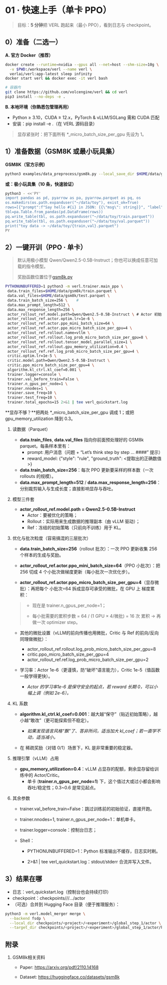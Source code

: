 # 01 · 快速上手（单卡 PPO）

> 目标：**5 分钟**把 VERL 跑起来（最小 PPO），看到日志与 checkpoint。
>

## 0）准备（二选一）

**A. 官方 Docker（推荐）**

```bash
docker create --runtime=nvidia --gpus all --net=host --shm-size=10g \
  -v $PWD:/workspace/verl --name verl \
  verlai/verl:app-latest sleep infinity
docker start verl && docker exec -it verl bash

# 容器内
git clone https://github.com/volcengine/verl && cd verl
pip3 install --no-deps -e .
```

**B. 本地环境（你熟悉包管理再用）**

- Python ≥ 3.10，CUDA ≥ 12.x，PyTorch & vLLM/SGLang 需和 CUDA 匹配
- 安装：pip install -e .（在 VERL 源码目录）

> 显存紧张时：把下面所有 *_micro_batch_size_per_gpu 先设为 1。

## 1）准备数据（GSM8K 或最小玩具集）

**GSM8K（官方示例）**

```bash
python3 examples/data_preprocess/gsm8k.py --local_save_dir $HOME/data/gsm8k
```

**或：极小玩具集（10 条，快速验证）**

```bash
python3 - <<'PY'
import pandas as pd, pyarrow as pa, pyarrow.parquet as pq, os
os.makedirs(os.path.expanduser("~/data/toy"), exist_ok=True)
rows=[{"prompt":f"Say hello #{i} in JSON: {{\"msg\": string}}", "label":"hello"} for i in range(10)]
tbl=pa.Table.from_pandas(pd.DataFrame(rows))
pq.write_table(tbl, os.path.expanduser("~/data/toy/train.parquet"))
pq.write_table(tbl, os.path.expanduser("~/data/toy/val.parquet"))
print("toy data -> ~/data/toy/{train,val}.parquet")
PY
```

## 2）一键开训（PPO · 单卡）

> 默认用极小模型 Qwen/Qwen2.5-0.5B-Instruct；你也可以换成任意可加载的指令模型。
>
> 奖励函数位置位于[gsm8k.py](..%2Fverl%2Futils%2Freward_score%2Fgsm8k.py)

```bash
PYTHONUNBUFFERED=1 python3 -m verl.trainer.main_ppo \
 data.train_files=$HOME/data/gsm8k/train.parquet \
 data.val_files=$HOME/data/gsm8k/test.parquet \
 data.train_batch_size=256 \	# 
 data.max_prompt_length=512 \
 data.max_response_length=256 \
 actor_rollout_ref.model.path=Qwen/Qwen2.5-0.5B-Instruct \ # Actor 初始等于 Qwen2.5-0.5B-Instruct
 actor_rollout_ref.actor.optim.lr=1e-6 \
 actor_rollout_ref.actor.ppo_mini_batch_size=64 \
 actor_rollout_ref.actor.ppo_micro_batch_size_per_gpu=4 \
 actor_rollout_ref.rollout.name=vllm \
 actor_rollout_ref.rollout.log_prob_micro_batch_size_per_gpu=8 \
 actor_rollout_ref.rollout.tensor_model_parallel_size=1 \
 actor_rollout_ref.rollout.gpu_memory_utilization=0.4 \
 actor_rollout_ref.ref.log_prob_micro_batch_size_per_gpu=4 \
 critic.optim.lr=1e-5 \
 critic.model.path=Qwen/Qwen2.5-0.5B-Instruct \
 critic.ppo_micro_batch_size_per_gpu=4 \
 algorithm.kl_ctrl.kl_coef=0.001 \
 trainer.logger=console \
 trainer.val_before_train=False \
 trainer.n_gpus_per_node=1 \
 trainer.nnodes=1 \
 trainer.save_freq=10 \
 trainer.test_freq=10 \
 trainer.total_epochs=15 2>&1 | tee verl_quickstart.log
```

**显存不够？**把两处 *_micro_batch_size_per_gpu 调成 1；或把 gpu_memory_utilization 降到 0.3。

1. 读数据（Parquet）
   - **data.train_files**, **data.val_files** 指向你前面预处理好的 GSM8k parquet。每条样本里有：
     - prompt: 用户消息（问题 + “Let’s think step by step … ####” 提示）
     - reward_model: {"style": "rule", "ground_truth": <提取出的正确数值>}
   - **data.train_batch_size=256**：每次 PPO 更新要采样的样本数（一次 rollouts 的规模）。
   - **data.max_prompt_length=512** / **data.max_response_length=256**：分别裁剪输入与生成长度；直接影响显存与吞吐。

2. 模型三件套

   - **actor_rollout_ref.model.path = Qwen2.5-0.5B-Instruct**
     - Actor：要被优化的策略；
     - Rollout：实际用来生成数据的推理副本（由 vLLM 驱动）；
     - Ref：冻结的初始策略（只前向不训练）用于 KL。

3. 优化与批次粒度（容易搞混的三层批次）

   - **data.train_batch_size=256**（rollout 批次）：一次 PPO 更新收集 256 个样本的生成与奖励。

   - **actor_rollout_ref.actor.ppo_mini_batch_size=64**（PPO 小批次）：把 256 切成 4 个小批次做梯度更新（每小批次一次优化步）。

   - **actor_rollout_ref.actor.ppo_micro_batch_size_per_gpu=4**（显存微批）：再把每个 小批次=64 拆成显存可承受的微批，在 GPU 上 梯度累积：

   > - 现在是 trainer.n_gpus_per_node=1；
   >
   > - 每小批需要的累积步数 = 64 / (1 GPU × 4/微批) = 16 次 累积 → 再做一次 optimizer step。

   - 其他的微批设置（vLLM的前向传播也用微批，Critic 与 Ref 的前向/反向同理做微批）：
     -  actor_rollout_ref.rollout.log_prob_micro_batch_size_per_gpu=8
     - critic.ppo_micro_batch_size_per_gpu=4
     - actor_rollout_ref.ref.log_prob_micro_batch_size_per_gpu=2

   - 学习率：Actor 1e-6（更谨慎，防“破坏”语言能力），Critic 1e-5（值函数一般学得更快）。
     - *Actor 的学习率1e-6 是保守安全的起点，若 reward 长期 0，可以小幅上调（例如 2e-6）。*

4. KL 系数

   - **algorithm.kl_ctrl.kl_coef=0.001**：越大越“保守”（贴近初始策略），越小越“敢改”（更可能探索但不稳定）。
     - *如果发现语言风格“飘”了、答非所问，适当加大 kl_coef；若一直学不动，适当减小。*

   - 在 稀疏奖励（对错 0/1）场景下，KL 是非常重要的稳定器。

5. 推理引擎（vLLM）占用

   - **gpu_memory_utilization=0.4**：vLLM 占显存的配额，剩余显存留给训练中的 Actor/Critic。
     - 单卡 (**trainer.n_gpus_per_node=1**) 下，这个值过大或过小都会影响吞吐/稳定性；0.3~0.6 是常见起点。

6. 其余参数

   - trainer.val_before_train=False：跳过训练前的初始验证，直接开跑。

   - trainer.nnodes=1, trainer.n_gpus_per_node=1：单机单卡。

   - trainer.logger=console：控制台日志；

   - Shell：

     - PYTHONUNBUFFERED=1：Python 标准输出不缓存，日志实时刷。

     - 2>&1 | tee verl_quickstart.log：stdout/stderr 合流并写入文件。

## 3）结果在哪

- 日志：verl_quickstart.log（控制台也会持续打印）
- checkpoint：checkpoints/<project>/<experiment>/.../actor
- （可选）合并到 Hugging Face 目录（便于推理服务）：

```bash
python3 -m verl.model_merger merge \
  --backend fsdp \
  --local_dir checkpoints/<project>/<experiment>/global_step_1/actor \
  --target_dir checkpoints/<project>/<experiment>/global_step_1/actor/hf
```

## 附录

1. GSM8k相关资料

   - Paper: https://arxiv.org/pdf/2110.14168

   - Dataset: https://huggingface.co/datasets/gsm8k